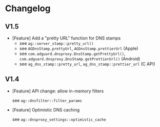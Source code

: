 # Changelog

## V1.5
* [Feature] Add a "pretty URL" function for DNS stamps
    * see `ag::server_stamp::pretty_url()`
    * see `AGDnsStamp.prettyUrl`, `AGDnsStamp.prettierUrl` (Apple)
    * see `com.adguard.dnsproxy.DnsStamp.getPrettyUrl()`,
          `com.adguard.dnsproxy.DnsStamp.getPrettierUrl()` (Android)
    * see `ag_dns_stamp::pretty_url`, `ag_dns_stamp::prettier_url` (C API)

## V1.4
* [Feature] API change: allow in-memory filters<p>
    see `ag::dnsfilter::filter_params`
* [Feature] Optimistic DNS caching<p>
    see `ag::dnsproxy_settings::optimistic_cache`
